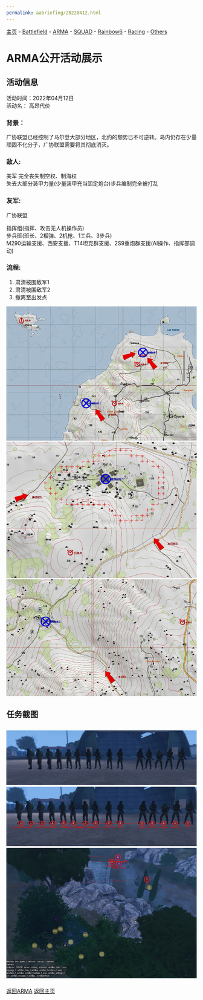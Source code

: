 ```yaml
---
permalink: aabriefing/20220412.html
---
```

[主页](https://saga2003.github.io/)   -  [Battlefield](https://saga2003.github.io/battlefield.html)   -   [ARMA](https://saga2003.github.io/arma.html)   -   [SQUAD](https://saga2003.github.io/squad.html)   -   [Rainbow6](https://saga2003.github.io/rainbow6.html)   -   [Racing](https://saga2003.github.io/racing.html)   -   [Others](https://saga2003.github.io/others.html)

# ARMA公开活动展示

## 活动信息
活动时间：2022年04月12日  
活动名： 高昂代价  

### 背景：
广协联盟已经控制了马尔登大部分地区，北约的颓势已不可逆转。岛内仍存在少量顽固不化分子，广协联盟需要将其彻底消灭。

### 敌人:
美军
完全丧失制空权、制海权  
失去大部分装甲力量(少量装甲充当固定炮台)步兵编制完全被打乱  

### 友军:
广协联盟  

指挥组(指挥、攻击无人机操作员)  
步兵班(班长、2榴弹、2机枪、1工兵、3步兵)  
M290运输支援、西安支援、T14坦克群支援、2S9重炮群支援(AI操作、指挥部调动)  

### 流程:
1. 肃清被围敌军1  
2. 肃清被围敌军2  
3. 撤离至出发点  
   
![活动截图](../../image/aa_20220412_01.png)  
![活动截图](../../image/aa_20220412_02.png)  
![活动截图](../../image/aa_20220412_03.png)  


## 任务截图
![活动截图](../../image/aa_20220412_04.png)  
![活动截图](../../image/aa_20220412_05.png)  
![活动截图](../../image/aa_20220412_06.png)  
---
[返回ARMA](https://saga2003.github.io/arma.html)
[返回主页](https://saga2003.github.io/)